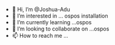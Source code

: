 - 👋 Hi, I’m @Joshua-Adu
- 👀 I’m interested in ... ospos installation
- 🌱 I’m currently learning ...ospos
- 💞️ I’m looking to collaborate on ...ospos
- 📫 How to reach me ...

<!---
Joshua-Adu/Joshua-Adu is a ✨ special ✨ repository because its `README.md` (this file) appears on your GitHub profile.
You can click the Preview link to take a look at your changes.
--->
